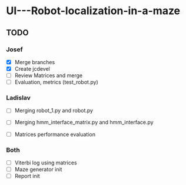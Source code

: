 # UI---Robot-localization-in-a-maze

## TODO
### Josef
- [x] Merge branches
- [x] Create jcdevel
- [ ] Review Matrices and merge
- [ ] Evaluation, metrics (test_robot.py)
### Ladislav
- [ ] Merging robot_1.py and robot.py
- [ ] Merging hmm_interface_matrix.py and hmm_interface.py
- [ ] Matrices performance evaluation


### Both
- [ ] Viterbi log using matrices
- [ ] Maze generator init 
- [ ] Report init
